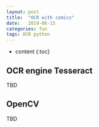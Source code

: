 ```yaml
---
layout: post
title:  "OCR with comics"
date:   2019-06-15
categories: fun
tags: OCR python
---
```


* content
{:toc}

## OCR engine Tesseract

TBD

## OpenCV

TBD